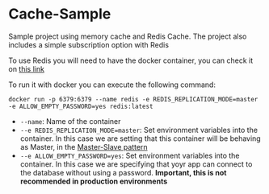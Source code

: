# Cache-Sample
Sample project using memory cache and Redis Cache. The project also includes a simple subscription option with Redis

To use Redis you will need to have the docker container, you can check it on [this link](https://hub.docker.com/_/redis)

To run it with docker you can execute the following command:
```
docker run -p 6379:6379 --name redis -e REDIS_REPLICATION_MODE=master -e ALLOW_EMPTY_PASSWORD=yes redis:latest
```
* `--name`: Name of the container
* `--e REDIS_REPLICATION_MODE=master`: Set environment variables into the container. In this case we are setting that this container will be behaving as Master, in the [Master-Slave pattern](https://en.wikipedia.org/wiki/Master/slave_(technology))
* `--e ALLOW_EMPTY_PASSWORD=yes`: Set environment variables into the container. In this case we are specifying that yoyr app can connect to the database without using a password. **Important, this is not recommended in production environments**


